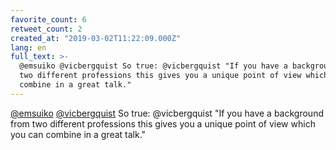 ```yaml
---
favorite_count: 6
retweet_count: 2
created_at: "2019-03-02T11:22:09.000Z"
lang: en
full_text: >-
  @emsuiko @vicbergquist So true: @vicbergquist "If you have a background from
  two different professions this gives you a unique point of view which you can
  combine in a great talk."
---
```


[@emsuiko](https://twitter.com/emsuiko)
[@vicbergquist](https://twitter.com/vicbergquist) So true: @vicbergquist "If you
have a background from two different professions this gives you a unique point
of view which you can combine in a great talk."
